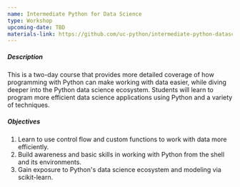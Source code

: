 ```yaml
---
name: Intermediate Python for Data Science
type: Workshop
upcoming-date: TBD
materials-link: https://github.com/uc-python/intermediate-python-datasci
---
```

##### Description
This is a two-day course that provides more detailed coverage of how programming with Python can make working with data easier, while diving deeper into the Python data science ecosystem.
Students will learn to program more efficient data science applications using Python and a variety of techniques.

##### Objectives
1. Learn to use control flow and custom functions to work with data more efficiently.
2. Build awareness and basic skills in working with Python from the shell and its environments.
3. Gain exposure to Python's data science ecosystem and modeling via scikit-learn.
